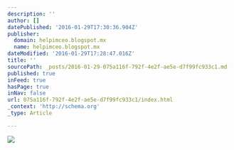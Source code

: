 ```yaml
---
description: ''
author: []
datePublished: '2016-01-29T17:30:36.904Z'
publisher:
  domain: helpimceo.blogspot.mx
  name: helpimceo.blogspot.mx
dateModified: '2016-01-29T17:28:47.016Z'
title: ''
sourcePath: _posts/2016-01-29-075a116f-792f-4e2f-ae5e-d7f99fc933c1.md
published: true
inFeed: true
hasPage: true
inNav: false
url: 075a116f-792f-4e2f-ae5e-d7f99fc933c1/index.html
_context: 'http://schema.org'
_type: Article

---
```

![](https://lh5.googleusercontent.com/zjkH2ah0ZZyELkudT1tPLmx_1IXSbz8TSKNYjXcNR1AWyMlryu4PHyu50uXFi2EUDWiWa_bIwDK1wqrp8IRXI2kEduSn7JKFBMDPXmz-2kL2x6eazAj3hGCEvnuakvka8VQDa2FB)